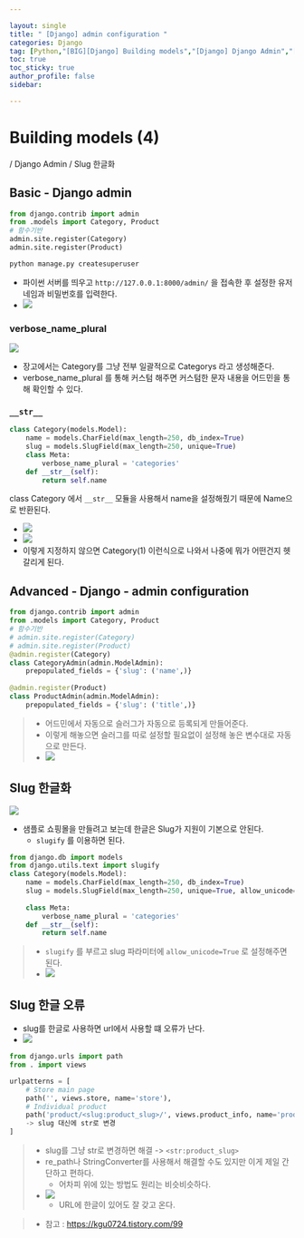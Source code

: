 ```yaml
---

layout: single
title: " [Django] admin configuration "
categories: Django
tag: [Python,"[BIG][Django] Building models","[Django] Django Admin","[Django] Slug 한글화"]
toc: true
toc_sticky: true
author_profile: false
sidebar:

---
```

# Building models (4)

/ Django Admin / Slug 한글화

## Basic - Django admin
```python
from django.contrib import admin
from .models import Category, Product
# 함수기반
admin.site.register(Category)
admin.site.register(Product)
```

```cmd
python manage.py createsuperuser
```

- 파이썬 서버를 띄우고 `http://127.0.0.1:8000/admin/` 을 접속한 후 설정한 유저 네임과 비밀번호를 입력한다.
- ![](https://i.imgur.com/RaWSmEW.png)

### verbose_name_plural
![](https://i.imgur.com/lALbxrA.png)

- 장고에서는 Category를 그냥 전부 일괄적으로 Categorys 라고 생성해준다.
- verbose_name_plural 를 통해 커스텀 해주면 커스텀한 문자 내용을 어드민을 통해 확인할 수 있다.


### `__str__`

```python
class Category(models.Model):
    name = models.CharField(max_length=250, db_index=True)
    slug = models.SlugField(max_length=250, unique=True)
    class Meta:
        verbose_name_plural = 'categories'
    def __str__(self):
        return self.name
```
class Category 에서 `__str__` 모듈을 사용해서 name을 설정해줬기 때문에 Name으로 반환된다.
- ![](https://i.imgur.com/4gzv8ak.png)
- ![](https://i.imgur.com/uvMY9Tu.png)
- 이렇게 지정하지 않으면 Category(1) 이런식으로 나와서 나중에 뭐가 어떤건지 헷갈리게 된다.

## Advanced - Django - admin configuration

```python
from django.contrib import admin
from .models import Category, Product
# 함수기반
# admin.site.register(Category)
# admin.site.register(Product)
@admin.register(Category)
class CategoryAdmin(admin.ModelAdmin):
    prepopulated_fields = {'slug': ('name',)}
    
@admin.register(Product)
class ProductAdmin(admin.ModelAdmin):
    prepopulated_fields = {'slug': ('title',)}
```
>- 어드민에서 자동으로 슬러그가 자동으로 등록되게 만들어준다.
>- 이렇게 해놓으면 슬러그를 따로 설정할 필요없이 설정해 놓은 변수대로 자동으로 만든다.
>- ![](https://i.imgur.com/TtvDGL2.png)

## Slug 한글화

![](https://i.imgur.com/KeUqSRx.png)
- 샘플로 쇼핑몰을 만들려고 보는데 한글은 Slug가 지원이 기본으로 안된다.
	- `slugify` 를 이용하면 된다.
```python
from django.db import models
from django.utils.text import slugify
class Category(models.Model):
    name = models.CharField(max_length=250, db_index=True)
    slug = models.SlugField(max_length=250, unique=True, allow_unicode=True)
    
    class Meta:
        verbose_name_plural = 'categories'
    def __str__(self):
        return self.name
```
>- `slugify` 를 부르고 slug 파라미터에 `allow_unicode=True` 로 설정해주면 된다.
>- ![](https://i.imgur.com/r8NKOIy.png)


## Slug 한글 오류
- slug를 한글로 사용하면 url에서 사용할 떄 오류가 난다.
- ![](https://i.imgur.com/vnrQs3G.png)
```python
from django.urls import path
from . import views

urlpatterns = [
    # Store main page
    path('', views.store, name='store'),
    # Individual product
    path('product/<slug:product_slug>/', views.product_info, name='product-info'),
	-> slug 대신에 str로 변경
]
```
>- slug를 그냥 str로 변경하면 해결  -> `<str:product_slug>` 
>- re_path나 StringConverter를 사용해서 해결할 수도 있지만 이게 제일 간단하고 편하다.
>	- 어차피 위에 있는 방법도 원리는 비슷비슷하다.
>- ![](https://i.imgur.com/C7UkOfI.png)
>	- URL에 한글이 있어도 잘 갖고 온다.

>- 참고 : https://kgu0724.tistory.com/99